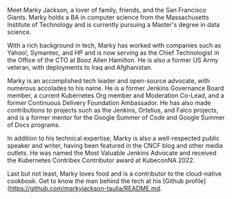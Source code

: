 Meet Marky Jackson, a lover of family, friends, and the San Francisco Giants. Marky holds a BA in computer science from the Massachusetts Institute of Technology and is currently pursuing a Master's degree in data science.

With a rich background in tech, Marky has worked with companies such as Yahoo!, Symantec, and HP and is now serving as the Chief Technologist in the Office of the CTO at Booz Allen Hamilton. He is also a former US Army veteran, with deployments to Iraq and Afghanistan.

Marky is an accomplished tech leader and open-source advocate, with numerous accolades to his name. He is a former Jenkins Governance Board member, a current Kubernetes Org member and Moderation Co-Lead, and a former Continuous Delivery Foundation Ambassador. He has also made contributions to projects such as the Jenkins, Ortelius, and Falco projects, and is a former mentor for the Google Summer of Code and Google Summer of Docs programs.

In addition to his technical expertise, Marky is also a well-respected public speaker and writer, having been featured in the CNCF blog and other media outlets. He was named the Most Valuable Jenkins Advocate and received the Kubernetes Contribex Contributor award at KubeconNA 2022.

Last but not least, Marky loves food and is a contributor to the cloud-native cookbook. Get to know the man behind the tech at his [Github profile](https://github.com/markyjackson-taulia/README.md.
